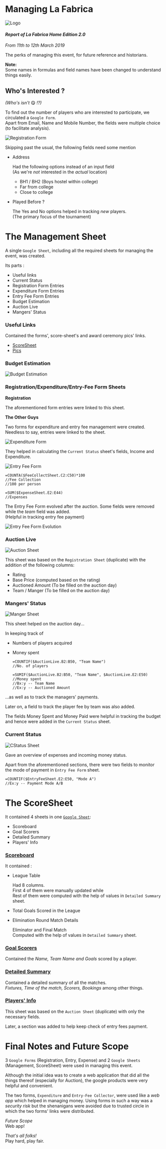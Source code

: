 
Managing La Fabrica
===================

![Logo](Pics/La-Fab-Logo.jpeg)

#### _Report of La Fabrica Home Edition 2.0_
_From 11th to 12th March 2019_

The perks of managing this event, for future reference and historians.

**Note:**  
Some names in formulas and field names have been changed to understand things easily.

## Who's Interested ?
_(Who's isn't_ 😋️ _!?)_

To find out the number of players who are interested to participate, we circulated a `Google Form`.  
Apart from Email, Name and Mobile Number, the fields were multiple choice (to facilitate analysis).  

![Registration Form](Pics/AdministradoLaFab/Reg-Form.jpeg)

Skipping past the usual, the following fields need some mention

* Address  

  Had the following options instead of an input field  
  (As we're _not_ interested in the _actual_ location)  

  * BH1 / BH2 (Boys hostel within college)
  * Far from college
  * Close to college

* Played Before ?  

  The Yes and No options helped in tracking _new_ players.  
  (The primary focus of the tournament)

The Management Sheet
====================

A single `Google Sheet`, including all the required sheets for managing the event, was created.  

Its parts :  

* Useful links
* Current Status
* Registration Form Entries
* Expenditure Form Entries
* Entry Fee Form Entries
* Budget Estimation
* Auction Live
* Mangers' Status

### Useful Links

Contained the forms', score-sheet's and award ceremony pics' links.

* [ScoreSheet](https://docs.google.com/spreadsheets/d/15alylYYKiEQV9vvswo2o3tsac8sS7zfhKP05M2Vpkg8/edit#gid=2062808959)  
* [Pics](https://photos.app.goo.gl/6BnaAjnQ7TKok6T2A)

### Budget Estimation

![Budget Estimation](Pics/AdministradoLaFab/TMS/BEst.jpeg)

### Registration/Expenditure/Entry-Fee Form Sheets

**Registration**

The aforementioned form entries were linked to this sheet.

**The Other Guys**

Two forms for expenditure and entry fee management were created. Needless to say, entries were linked to the sheet.

![Expenditure Form](Pics/AdministradoLaFab/TMS/Exp-Form.jpeg)

They helped in calculating the `Current Status` sheet's fields, Income and Expenditure.

![Entry Fee Form](Pics/AdministradoLaFab/TMS/EFee-Form.jpeg)

    =COUNTA($FeeCollectSheet.C2:C50)*100
	//Fee Collection
	//100 per person

	=SUM($ExpenseSheet.E2:E44)
	//Expenses

The Entry Fee Form evolved after the auction. Some fields were removed while the _team_ field was added.  
(Helpful in tracking entry fee payment)

![Entry Fee Form Evolution](Pics/AdministradoLaFab/TMS/EFee2-Form.jpeg)

### Auction Live

![Auction Sheet](Pics/AdministradoLaFab/TMS/A-Sheet.jpeg)

This sheet was based on the `Registration Sheet` (duplicate) with the addition of the following columns:

* Rating
* Base Price (computed based on the rating) 
* Auctioned Amount (To be filled on the auction day)
* Team / Manger (To be filled on the auction day)

### Mangers' Status

![Manger Sheet](Pics/AdministradoLaFab/TMS/M-Sheet.jpeg)

This sheet helped on the auction day...  

In keeping track of
* Numbers of players acquired
* Money spent


      =COUNTIF($AuctionLive.B2:B50, "Team Name")  
	  //No. of players  

      =SUMIF($AuctionLive.B2:B50, "Team Name", $AuctionLive.E2:E50)  
	  //Money spent  
	  //Bx:y -- Team Name  
	  //Ex:y -- Auctioned Amount

...as well as to track the managers' payments.

Later on, a field to track the player fee by team was also added.  

The fields Money Spent and Money Paid were helpful in tracking the budget and hence were added in the `Current Status` sheet.

### Current Status

![CStatus Sheet](Pics/AdministradoLaFab/TMS/C-Sheet.jpeg)

Gave an overview of expenses and incoming money status.

Apart from the aforementioned sections, there were two fields to monitor the mode of payment in `Entry Fee Form` sheet.

    =COUNTIF($EntryFeeSheet.E2:E50, "Mode A")
	//Ex:y -- Payment Mode A/B


The ScoreSheet
==============

It contained 4 sheets in one [`Google Sheet`](https://docs.google.com/spreadsheets/d/15alylYYKiEQV9vvswo2o3tsac8sS7zfhKP05M2Vpkg8/edit#gid=2062808959):

* Scoreboard
* Goal Scorers
* Detailed Summary
* Players' Info

### [Scoreboard](https://docs.google.com/spreadsheets/d/15alylYYKiEQV9vvswo2o3tsac8sS7zfhKP05M2Vpkg8/edit#gid=280751836)

It contained :

* League Table

  Had 8 columns.  
  First 4 of them were manually updated while  
  Rest of them were computed with the help of values in `Detailed Summary` sheet.

* Total Goals Scored in the League

* Elimination Round Match Details

  Eliminator and Final Match  
  Computed with the help of values in `Detailed Summary` sheet.
 
### [Goal Scorers](https://docs.google.com/spreadsheets/d/15alylYYKiEQV9vvswo2o3tsac8sS7zfhKP05M2Vpkg8/edit#gid=1788668552)

Contained the _Name, Team Name and Goals_ scored by a player.

### [Detailed Summary](https://docs.google.com/spreadsheets/d/15alylYYKiEQV9vvswo2o3tsac8sS7zfhKP05M2Vpkg8/edit#gid=1511547688)

Contained a detailed summary of all the matches.  
_Fixtures, Time of the match, Scorers, Bookings_  among other things.

### [Players' Info](https://docs.google.com/spreadsheets/d/15alylYYKiEQV9vvswo2o3tsac8sS7zfhKP05M2Vpkg8/edit#gid=1104557549)

This sheet was based on the `Auction Sheet` (duplicate) with only the necessary fields.

Later, a section was added to help keep check of entry fees payment.

Final Notes and Future Scope
============================

3 `Google Forms` (Registration, Entry, Expense) and 2 `Google Sheets` (Management, ScoreSheet) were used in managing this event.

Although the initial idea was to create a web application that did all the things thereof (especially for Auction), the google products were very helpful and convenient.

The two forms, `Expenditure` and `Entry-Fee Collector`, were used like a _web app_ which helped in managing money. Using forms in such a way was a _security risk_ but the shenanigans were avoided due to trusted circle in which the two forms' links were distributed.

_Future Scope_  
Web app!

_That's all folks!_  
Play hard, play fair.

